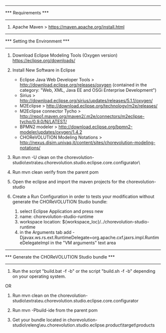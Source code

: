 ********************
*** Requirements ***
********************
1) Apache Maven > https://maven.apache.org/install.html


*******************************
*** Setting the Environment ***
*******************************

1) Download Eclipse Modeling Tools (Oxygen version) https://eclipse.org/downloads/

2) Install New Software in Eclipse
	- Eclipse Java Web Developer Tools > http://download.eclipse.org/releases/oxygen (contained in the category: "Web, XML, Java EE and OSGi Enterprise Development")
	- Sirius > http://download.eclipse.org/sirius/updates/releases/5.1.1/oxygen/
	- M2Eclipse > http://download.eclipse.org/technology/m2e/releases/
	- M2Eclipse connector Tycho > http://repo1.maven.org/maven2/.m2e/connectors/m2eclipse-tycho/0.9.0/N/LATEST/
	- BPMN2 modeler > http://download.eclipse.org/bpmn2-modeler/updates/oxygen/1.4.2
	- CHOReVOLUTION Modeling Notations > http://nexus.disim.univaq.it/content/sites/chorevolution-modeling-notations/

3) Run mvn -U clean on the chorevolution-studio\extra\eu.chorevolution.studio.eclipse.core.configurator\

4) Run mvn clean verify from the parent pom

5) Open the eclipse and import the maven projects for the chorevolution-studio

6) Create a Run Configuration in order to tests your modification without generate the CHOReVOLUTION Studio bundle:
	1) select Eclipse Application and press new
	2) name: chorevolution-studio-runtime
	3) workspace location: ${workspace_loc}/../chorevolution-studio-runtime
	4) in the Arguments tab add -Djavax.ws.rs.ext.RuntimeDelegate=org.apache.cxf.jaxrs.impl.RuntimeDelegateImpl in the "VM arguments" text area


************************************************
*** Generate the CHOReVOLUTION Studio bundle ***
************************************************

1) Run the script "build.bat -f -b" or the script "build.sh -f -b" depending on your operating system.

OR

1) Run mvn clean on the chorevolution-studio\extra\eu.chorevolution.studio.eclipse.core.configurator

2) Run mvn -Pbuild-ide from the parent pom 

3) Get your bundle located in chorevolution-studio\releng\eu.chorevolution.studio.eclipse.product\target\products

